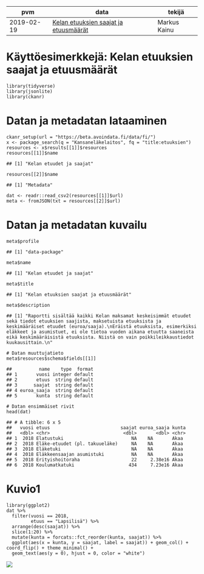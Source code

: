 <table>
<thead>
<tr class="header">
<th>pvm</th>
<th>data</th>
<th>tekijä</th>
</tr>
</thead>
<tbody>
<tr class="odd">
<td>2019-02-19</td>
<td><a href="https://beta.avoindata.fi/data/fi/dataset/kelan-etuudet-ja-saajat">Kelan etuuksien saajat ja etuusmäärät</a></td>
<td>Markus Kainu</td>
</tr>
</tbody>
</table>

Käyttöesimerkkejä: Kelan etuuksien saajat ja etuusmäärät
========================================================

    library(tidyverse)
    library(jsonlite)
    library(ckanr)

Datan ja metadatan lataaminen
=============================

    ckanr_setup(url = "https://beta.avoindata.fi/data/fi/")
    x <- package_search(q = "Kansaneläkelaitos", fq = "title:etuuksien")
    resources <- x$results[[1]]$resources
    resources[[1]]$name

    ## [1] "Kelan etuudet ja saajat"

    resources[[2]]$name

    ## [1] "Metadata"

    dat <- readr::read_csv2(resources[[1]]$url)
    meta <- fromJSON(txt = resources[[2]]$url)

Datan ja metadatan kuvailu
==========================

    meta$profile

    ## [1] "data-package"

    meta$name

    ## [1] "Kelan etuudet ja saajat"

    meta$title

    ## [1] "Kelan etuuksien saajat ja etuusmäärät"

    meta$description

    ## [1] "Raportti sisältää kaikki Kelan maksamat keskeisimmät etuudet sekä tiedot etuuksien saajista, maksetuista etuuksista ja keskimääräiset etuudet (euroa/saaja).\nEräistä etuuksista, esimerkiksi eläkkeet ja asumistuet, ei ole tietoa vuoden aikana etuutta saaneista eikä keskimääräisistä etuuksista. Niistä on vain poikkileikkaustiedot kuukausittain.\n"

    # Datan muuttujatieto
    meta$resources$schema$fields[[1]]

    ##          name    type  format
    ## 1       vuosi integer default
    ## 2       etuus  string default
    ## 3      saajat  string default
    ## 4 euroa_saaja  string default
    ## 5       kunta  string default

    # Datan ensimmäiset rivit 
    head(dat)

    ## # A tibble: 6 x 5
    ##   vuosi etuus                          saajat euroa_saaja kunta
    ##   <dbl> <chr>                           <dbl>       <dbl> <chr>
    ## 1  2018 Elatustuki                         NA    NA       Akaa 
    ## 2  2018 Eläke-etuudet (pl. takuueläke)     NA    NA       Akaa 
    ## 3  2018 Eläketuki                          NA    NA       Akaa 
    ## 4  2018 Eläkkeensaajan asumistuki          NA    NA       Akaa 
    ## 5  2018 Erityishoitoraha                   22     2.38e16 Akaa 
    ## 6  2018 Koulumatkatuki                    434     7.23e16 Akaa

Kuvio1
======

    library(ggplot2)
    dat %>% 
      filter(vuosi == 2018,
             etuus == "Lapsilisä") %>% 
      arrange(desc(saajat)) %>% 
      slice(1:20) %>% 
      mutate(kunta = forcats::fct_reorder(kunta, saajat)) %>% 
      ggplot(aes(x = kunta, y = saajat, label = saajat)) + geom_col() + coord_flip() + theme_minimal() +
      geom_text(aes(y = 0), hjust = 0, color = "white")

![](/home/e275ceo/tekno/avoindata/avoimen_datan_kayttoesimerkit/esimerkit/2019-02-18-kelan-etuudet-ja-saajat_files/figure-markdown_strict/kuva1-1.png)
